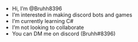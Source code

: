 - Hi, I’m @Bruhh8396
- I’m interested in making discord bots and games  
- I’m currently learning C#
- I’m not looking to collaborate
- You can DM me on discord (Bruhh#8396)

<!---
Bruhh8396/Bruhh8396 is a ✨ special ✨ repository because its `README.md` (this file) appears on your GitHub profile.
You can click the Preview link to take a look at your changes.
--->
